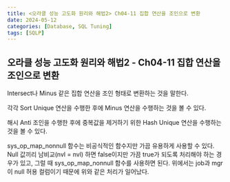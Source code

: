 ```yaml
---
title: <오라클 성능 고도화 원리와 해법2> Ch04-11 집합 연산을 조인으로 변환
date: 2024-05-12
categories: [Database, SQL Tuning]
tags: [SQLP]
---
```


## 오라클 성능 고도화 원리와 해법2 - Ch04-11 집합 연산을 조인으로 변환

Intersect나 Minus 같은 집합 연산을 조인 형태로 변환하는 것을 말한다.

각각 Sort Unique 연산을 수행한 후에 Minus 연산을 수행하는 것을 볼 수 있다.

해시 Anti 조인을 수행한 후에 중복값을 제거하기 위한 Hash Unique 연산을 수행하는 것을 볼 수 있다.

sys_op_map_nonnull 함수는 비공식적인 함수지만 가끔 유용하게 사용할 수 있다. Null 값끼리 남비교(nvl = nvl) 하면 false이지만 가끔 true가 되도록 처리해야 하는 경우가 있고, 그럴 때 sys_op_map_nonnull 함수를 사용하면 된다. 위에서는 job과 mgr이 null 허용 컬럼이기 때문에 위와 같은 처리가 일어났다.
